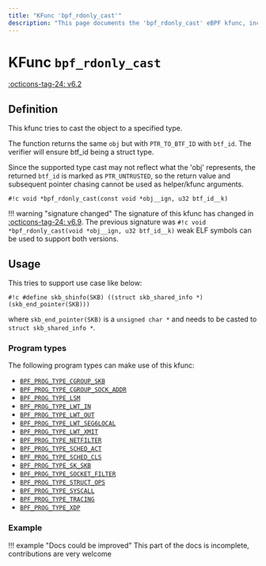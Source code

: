 ```yaml
---
title: "KFunc 'bpf_rdonly_cast'"
description: "This page documents the 'bpf_rdonly_cast' eBPF kfunc, including its definition, usage, program types that can use it, and examples."
---
```

# KFunc `bpf_rdonly_cast`

<!-- [FEATURE_TAG](bpf_rdonly_cast) -->
[:octicons-tag-24: v6.2](https://github.com/torvalds/linux/commit/a35b9af4ec2c7f69286ef861fd2074a577e354cb)
<!-- [/FEATURE_TAG] -->

## Definition

This kfunc tries to cast the object to a specified type.

The function returns the same `obj` but with `PTR_TO_BTF_ID` with
`btf_id`. The verifier will ensure btf_id being a struct type.

Since the supported type cast may not reflect what the 'obj'
represents, the returned `btf_id` is marked as `PTR_UNTRUSTED`, so
the return value and subsequent pointer chasing cannot be
used as helper/kfunc arguments.

<!-- [KFUNC_DEF] -->
`#!c void *bpf_rdonly_cast(const void *obj__ign, u32 btf_id__k)`
<!-- [/KFUNC_DEF] -->

!!! warning "signature changed"
    The signature of this kfunc has changed in [:octicons-tag-24: v6.9](https://github.com/torvalds/linux/commit/5b268d1ebcdceacf992dfda8f9031d56005a274e). The previous signature was `#!c void *bpf_rdonly_cast(void *obj__ign, u32 btf_id__k)` weak ELF symbols can be used to support both versions.

## Usage

This tries to support use case like below:

`#!c #define skb_shinfo(SKB) ((struct skb_shared_info *)(skb_end_pointer(SKB)))`

where `skb_end_pointer(SKB)` is a `unsigned char *` and needs to
be casted to `struct skb_shared_info *`.


### Program types

The following program types can make use of this kfunc:

<!-- [KFUNC_PROG_REF] -->
- [`BPF_PROG_TYPE_CGROUP_SKB`](../program-type/BPF_PROG_TYPE_CGROUP_SKB.md)
- [`BPF_PROG_TYPE_CGROUP_SOCK_ADDR`](../program-type/BPF_PROG_TYPE_CGROUP_SOCK_ADDR.md)
- [`BPF_PROG_TYPE_LSM`](../program-type/BPF_PROG_TYPE_LSM.md)
- [`BPF_PROG_TYPE_LWT_IN`](../program-type/BPF_PROG_TYPE_LWT_IN.md)
- [`BPF_PROG_TYPE_LWT_OUT`](../program-type/BPF_PROG_TYPE_LWT_OUT.md)
- [`BPF_PROG_TYPE_LWT_SEG6LOCAL`](../program-type/BPF_PROG_TYPE_LWT_SEG6LOCAL.md)
- [`BPF_PROG_TYPE_LWT_XMIT`](../program-type/BPF_PROG_TYPE_LWT_XMIT.md)
- [`BPF_PROG_TYPE_NETFILTER`](../program-type/BPF_PROG_TYPE_NETFILTER.md)
- [`BPF_PROG_TYPE_SCHED_ACT`](../program-type/BPF_PROG_TYPE_SCHED_ACT.md)
- [`BPF_PROG_TYPE_SCHED_CLS`](../program-type/BPF_PROG_TYPE_SCHED_CLS.md)
- [`BPF_PROG_TYPE_SK_SKB`](../program-type/BPF_PROG_TYPE_SK_SKB.md)
- [`BPF_PROG_TYPE_SOCKET_FILTER`](../program-type/BPF_PROG_TYPE_SOCKET_FILTER.md)
- [`BPF_PROG_TYPE_STRUCT_OPS`](../program-type/BPF_PROG_TYPE_STRUCT_OPS.md)
- [`BPF_PROG_TYPE_SYSCALL`](../program-type/BPF_PROG_TYPE_SYSCALL.md)
- [`BPF_PROG_TYPE_TRACING`](../program-type/BPF_PROG_TYPE_TRACING.md)
- [`BPF_PROG_TYPE_XDP`](../program-type/BPF_PROG_TYPE_XDP.md)
<!-- [/KFUNC_PROG_REF] -->

### Example

!!! example "Docs could be improved"
    This part of the docs is incomplete, contributions are very welcome

